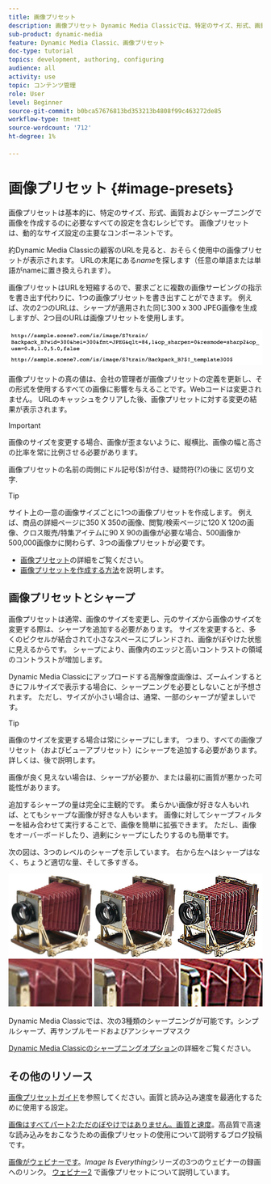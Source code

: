 ```yaml
---
title: 画像プリセット
description: 画像プリセット Dynamic Media Classicでは、特定のサイズ、形式、画質、シャープニングで画像を作成するのに必要なすべての設定が含まれています。 画像プリセットは、動的なサイズ設定の主要なコンポーネントです。 Dynamic Media ClassicのURLを見ると、画像プリセットが使用中かどうかを簡単に確認できます。 画像プリセットの概要、それが非常に役に立つ理由および画像プリセットの作成方法について説明します。
sub-product: dynamic-media
feature: Dynamic Media Classic、画像プリセット
doc-type: tutorial
topics: development, authoring, configuring
audience: all
activity: use
topic: コンテンツ管理
role: User
level: Beginner
source-git-commit: b0bca57676813bd353213b4808f99c463272de85
workflow-type: tm+mt
source-wordcount: '712'
ht-degree: 1%

---
```



# 画像プリセット {#image-presets}

画像プリセットは基本的に、特定のサイズ、形式、画質およびシャープニングで画像を作成するのに必要なすべての設定を含むレシピです。 画像プリセットは、動的なサイズ設定の主要なコンポーネントです。

約Dynamic Media Classicの顧客のURLを見ると、おそらく使用中の画像プリセットが表示されます。 URLの末尾にある$name$を探します（任意の単語または単語がnameに置き換えられます）。

画像プリセットはURLを短縮するので、要求ごとに複数の画像サービングの指示を書き出す代わりに、1つの画像プリセットを書き出すことができます。 例えば、次の2つのURLは、シャープが適用された同じ300 x 300 JPEG画像を生成しますが、2つ目のURLは画像プリセットを使用します。

![画像](assets/image-presets/image-preset-2.png)

画像プリセットの真の値は、会社の管理者が画像プリセットの定義を更新し、その形式を使用するすべての画像に影響を与えることです。Webコードは変更されません。 URLのキャッシュをクリアした後、画像プリセットに対する変更の結果が表示されます。

>[!IMPORTANT]
>
>画像のサイズを変更する場合、画像が歪まないように、縦横比、画像の幅と高さの比率を常に比例させる必要があります。

画像プリセットの名前の両側にドル記号($)が付き、疑問符(?)の後に 区切り文字.

>[!TIP]
>
>サイト上の一意の画像サイズごとに1つの画像プリセットを作成します。 例えば、商品の詳細ページに350 X 350の画像、閲覧/検索ページに120 X 120の画像、クロス販売/特集アイテムに90 X 90の画像が必要な場合、500画像か500,000画像かに関わらず、3つの画像プリセットが必要です。

- [画像プリセット](https://docs.adobe.com/content/help/en/dynamic-media-classic/using/image-sizing/setting-image-presets.html)の詳細をご覧ください。
- [画像プリセットを作成する方法](https://docs.adobe.com/content/help/en/dynamic-media-classic/using/image-sizing/setting-image-presets.html#creating-an-image-preset)を説明します。

## 画像プリセットとシャープ

画像プリセットは通常、画像のサイズを変更し、元のサイズから画像のサイズを変更する際は、シャープを追加する必要があります。 サイズを変更すると、多くのピクセルが結合されて小さなスペースにブレンドされ、画像がぼやけた状態に見えるからです。 シャープにより、画像内のエッジと高いコントラストの領域のコントラストが増加します。

Dynamic Media Classicにアップロードする高解像度画像は、ズームインするときにフルサイズで表示する場合に、シャープニングを必要としないことが予想されます。 ただし、サイズが小さい場合は、通常、一部のシャープが望ましいです。

>[!TIP]
>
>画像のサイズを変更する場合は常にシャープにします。 つまり、すべての画像プリセット（およびビューアプリセット）にシャープを追加する必要があります。詳しくは、後で説明します。
>
>画像が良く見えない場合は、シャープが必要か、または最初に画質が悪かった可能性があります。

追加するシャープの量は完全に主観的です。 柔らかい画像が好きな人もいれば、とてもシャープな画像が好きな人もいます。 画像に対してシャープフィルターを組み合わせて実行することで、画像を簡単に拡張できます。 ただし、画像をオーバーボードしたり、過剰にシャープにしたりするのも簡単です。

次の図は、3つのレベルのシャープを示しています。 右から左へはシャープはなく、ちょうど適切な量、そして多すぎる。

![画像](assets/image-presets/image-presets-1.jpg)

Dynamic Media Classicでは、次の3種類のシャープニングが可能です。シンプルシャープ、再サンプルモードおよびアンシャープマスク

[Dynamic Media Classicのシャープニングオプション](https://docs.adobe.com/content/help/en/dynamic-media-classic/using/master-files/sharpening-image.html#sharpening_an_image)の詳細をご覧ください。

## その他のリソース

[画像プリセットガイド](https://www.adobe.com/content/dam/www/us/en/experience-manager/pdfs/dynamic-media-image-preset-guide.pdf)を参照してください。画質と読み込み速度を最適化するために使用する設定。

[画像はすべてパート2:ただのぼやけではありません。画質と速度](https://theblog.adobe.com/image-is-everything-part-2-its-never-just-a-blur-quality-versus-speed/)。高品質で高速な読み込みをおこなうための画像プリセットの使用について説明するブログ投稿です。

[画像がウェビナーです](https://dynamicmediaseries2019.enterprise.adobeevents.com/)。_Image Is Everything_&#x200B;シリーズの3つのウェビナーの録画へのリンク。 [ウェビナー2](https://seminars.adobeconnect.com/p6lqaotpjnd3) で画像プリセットについて説明しています。
